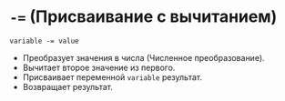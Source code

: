 # `-=` (Присваивание с вычитанием)

`variable -= value`

- Преобразует значения в числа (Численное преобразование).
- Вычитает второе значение из первого.
- Присваивает переменной `variable` результат.
- Возвращает результат.
